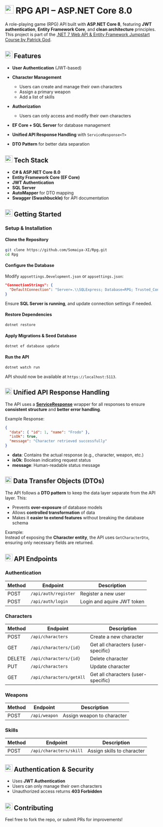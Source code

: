 # <img src="https://github.com/user-attachments/assets/41ebfa41-9b73-4edf-832d-b8278a3f1688" width="28" height="28" /> RPG API – ASP.NET Core 8.0

A role-playing game (RPG) API built with **ASP.NET Core 8**, featuring **JWT authentication**, **Entity Framework Core**, and **clean architecture** principles. This project is part of the [.NET 7 Web API & Entity Framework Jumpstart Course by Patrick God]().

## <img src="https://github.com/user-attachments/assets/e0bd9245-1ffa-4143-8ad2-93a8bf57537b" width="24" height="24" /> Features

- **User Authentication** (JWT-based)
- **Character Management**
  - Users can create and manage their own characters
  - Assign a primary weapon
  - Add a list of skills
- **Authorization**
  - Users can only access and modify their own characters
- **EF Core + SQL Server** for database management
- **Unified API Response Handling** with `ServiceResponse<T>`

- **DTO Pattern** for better data separation

## <img src="https://github.com/user-attachments/assets/59fa73e0-2852-4f23-87fa-9fa798ab0293" width="24" height="24" /> Tech Stack

- **C# & ASP.NET Core 8.0**
- **Entity Framework Core (EF Core)**
- **JWT Authentication**
- **SQL Server**
- **AutoMapper** for DTO mapping
- **Swagger (Swashbuckle)** for API documentation


## <img src="https://github.com/user-attachments/assets/2f0f2732-9f18-49ef-ba5b-14a4de9fc13d" width="24" height="24" /> Getting Started

###  **Setup & Installation**

#### Clone the Repository

```sh
git clone https://github.com/Somaiya-XI/Rpg.git
cd Rpg
```

#### Configure the Database

Modify `appsettings.Development.json` or `appsettings.json`:

```json
"ConnectionStrings": {
  "DefaultConnection": "Server=.\\SQLExpress; Database=RPG; Trusted_Connection=true; TrustServerCertificate=true;"
}
```

Ensure **SQL Server is running**, and update connection settings if needed.

#### Restore Dependencies

```sh
dotnet restore
```

#### Apply Migrations & Seed Database

```sh
dotnet ef database update
```

#### Run the API

```sh
dotnet watch run
```

API should now be available at `https://localhost:5113`.



## <img src="https://github.com/user-attachments/assets/1bac9ad5-e884-426e-a5d6-bd2c37652f1e" width="22" height="22" /> Unified API Response Handling

The API uses a [**ServiceResponse<T>**](https://github.com/Somaiya-XI/Rpg/blob/main/Rpg/Models/ServiceResponse.cs) wrapper for all responses to ensure **consistent structure** and **better error handling**.

Example Response:
```json
{
  "data": { "id": 1, "name": "Frodo" },
  "isOk": true,
  "message": "Character retrieved successfully"
}
```
- **data**: Contains the actual response (e.g., character, weapon, etc.)
- **isOk**: Boolean indicating request status
- **message**: Human-readable status message


## <img src="https://github.com/user-attachments/assets/0bd40076-5760-4681-b89d-5789ccf21c7d" width="22" height="22" /> Data Transfer Objects (DTOs)

The API follows a **DTO pattern** to keep the data layer separate from the API layer. This:
- Prevents **over-exposure** of database models
- Allows **controlled transformation** of data
- Makes it **easier to extend features** without breaking the database schema

Example:  
Instead of exposing the **Character entity**, the API uses `GetCharacterDto`, ensuring only necessary fields are returned.


## <img src="https://github.com/user-attachments/assets/69b70908-842f-405f-8cb7-32fa4e82edc6" width="24" height="24" /> API Endpoints

### Authentication

| Method | Endpoint             | Description                |
|--------|----------------------|----------------------------|
| POST   | `/api/auth/register` | Register a new user        |
| POST   | `/api/auth/login`    | Login and aquire JWT token |

### Characters

| Method | Endpoint                 | Description                        |
|--------|--------------------------|------------------------------------|
| POST   | `/api/characters`        | Create a new character             |
| GET    | `/api/characters/{id}`   | Get all characters (user-specific) |
| DELETE | `/api/characters/{id}`   | Delete character                   |
| PUT    | `/api/characters`        | Update character                   |
| GET    | `/api/characters/getAll` | Get all characters (user-specific) |

### Weapons

| Method | Endpoint                 | Description                        |
|--------|--------------------------|------------------------------------|
| POST   | `/api/weapon`            | Assign weapon to character         |

### Skills

| Method | Endpoint                 | Description                        |
|--------|--------------------------|------------------------------------|
| POST   | `/api/characters/skill`  | Assign skills to character         |


## <img src="https://github.com/user-attachments/assets/98f64c8d-34c6-4aff-9a01-b218f8c32952" width="24" height="24" /> Authentication & Security

- Uses **JWT Authentication**
- Users can only manage their own characters
- Unauthorized access returns **403 Forbidden**


## <img src="https://github.com/user-attachments/assets/679a662b-776b-44fd-973c-b643f519cc11" width="24" height="24" /> Contributing

Feel free to fork the repo, or submit PRs for improvements!




